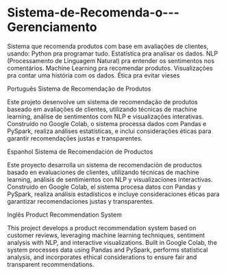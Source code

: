 # Sistema-de-Recomenda-o---Gerenciamento
Sistema que recomenda produtos com base em avaliações de clientes, usando:  Python pra programar tudo. Estatística pra analisar os dados. NLP (Processamento de Linguagem Natural) pra entender os sentimentos nos comentários. Machine Learning pra recomendar produtos. Visualizações pra contar uma história com os dados. Ética pra evitar vieses

Português
Sistema de Recomendação de Produtos

Este projeto desenvolve um sistema de recomendação de produtos baseado em avaliações de clientes, utilizando técnicas de machine learning, análise de sentimentos com NLP e visualizações interativas. Construído no Google Colab, o sistema processa dados com Pandas e PySpark, realiza análises estatísticas, e inclui considerações éticas para garantir recomendações justas e transparentes.

Espanhol
Sistema de Recomendación de Productos

Este proyecto desarrolla un sistema de recomendación de productos basado en evaluaciones de clientes, utilizando técnicas de machine learning, análisis de sentimientos con NLP y visualizaciones interactivas. Construido en Google Colab, el sistema procesa datos con Pandas y PySpark, realiza análisis estadísticos e incluye consideraciones éticas para garantizar recomendaciones justas y transparentes.

Inglês
Product Recommendation System

This project develops a product recommendation system based on customer reviews, leveraging machine learning techniques, sentiment analysis with NLP, and interactive visualizations. Built in Google Colab, the system processes data using Pandas and PySpark, performs statistical analysis, and incorporates ethical considerations to ensure fair and transparent recommendations.
